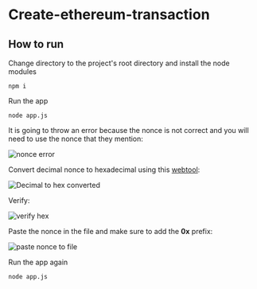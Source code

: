 # Create-ethereum-transaction

## How to run

Change directory to the project's root directory and install the node modules

```
npm i

```

Run the app

```
node app.js
```

It is going to throw an error because the nonce is not correct and you will need to use the nonce that they mention:

![nonce error](https://github.com/andresaaap/Create-ethereum-transaction/blob/master/error-nonce.png?raw=true)

Convert decimal nonce to hexadecimal using this [webtool](https://www.rapidtables.com/convert/number/decimal-to-hex.html):

![Decimal to hex converted](https://github.com/andresaaap/Create-ethereum-transaction/blob/master/decimal-hex.png?raw=true)

Verify:


![verify hex](https://github.com/andresaaap/Create-ethereum-transaction/blob/master/verify-hex.png?raw=true)

Paste the nonce in the file and make sure to add the **0x** prefix:

![paste nonce to file](https://github.com/andresaaap/Create-ethereum-transaction/blob/master/paste-nonce.png?raw=true)

Run the app again

```
node app.js
```

